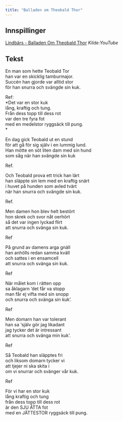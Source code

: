 ```yaml
---
title: "Balladen om Theobald Thor"
---
```


Innspillinger
-------------

[Lindbärs - Balladen Om Theobald Thor][] *Kilde:YouTube*

Tekst
-----

En man som hette Teobald Tor  
han var en skicklig tamburmajor.  
Succén han gjorde var alltid stor  
för han snurra och svängde sin kuk.

Ref:  
*Det var en stor kuk  
lång, kraftig och tung.  
Från dess topp till dess rot  
var den tre fyra fot  
med en medelstor ryggsäck till pung.  
*

En dag gick Teobald ut en stund  
för att gå för sig själv i en lummig lund.  
Han mötte en söt liten dam med sin hund  
som såg när han svängde sin kuk

Ref.

Och Teobald prova ett trick han lärt  
han släppte sin lem med en kraftig snärt  
i huvet på hunden som avled tvärt  
när han snurra och svängde sin kuk.

Ref.

Men damen hon blev helt bestört  
hon skrek och svor nåt oerhört  
så det var ingen lyckad flirt  
att snurra och svänga sin kuk.

Ref

På grund av damens arga gnäll  
han anhölls redan samma kväll  
och sattes i en ensamcell  
att snurra och svänga sin kuk.

Ref

När målet kom i rätten opp  
sa åklagarn ‘det får va stopp  
man får ej vifta med sin snopp  
och snurra och svänga sin kuk’.

Ref

Men domarn han var tolerant  
han sa ‘själv gör jag likadant  
jag tycker det är intressant  
att snurra och svänga min kuk’.

Ref

Så Teobald han släpptes fri  
och liksom domarn tycker vi  
att tjejer ni ska skita i  
om vi snurrar och svänger vår kuk.

Ref

För vi har en stor kuk  
lång kraftig och tung  
från dess topp till dess rot  
är den SJU ÅTTA fot  
med en JÄTTESTOR ryggsäck till pung.

  [Lindbärs - Balladen Om Theobald Thor]: http://www.youtube.com/watch?v=Q3R0JF25bGQ